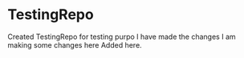 TestingRepo
===========

Created TestingRepo for testing purpo
I have made the changes I am making some changes here
Added here.
